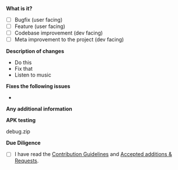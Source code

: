 <!-- Please fill out all this information. -->

**What is it?**
- [ ] Bugfix (user facing)
- [ ] Feature (user facing)
- [ ] Codebase improvement (dev facing)
- [ ] Meta improvement to the project (dev facing)

**Description of changes**
<!-- Bullet points or free-form text -->
- Do this
- Fix that
- Listen to music

**Fixes the following issues**
<!-- Also add any other links relevant to your change. -->
- 

**Any additional information**
<!-- Also add any information relevant to this PR -->

**APK testing** 
<!-- Please create a debug APK for your changes. -->
debug.zip

**Due Diligence**

- [ ] I have read the [Contribution Guidelines](CONTRIBUTING.md) and [Accepted additions & Requests](../info/ADDITIONS.md).
